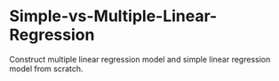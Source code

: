 # Simple-vs-Multiple-Linear-Regression
Construct multiple linear regression model and simple linear regression model from scratch.
